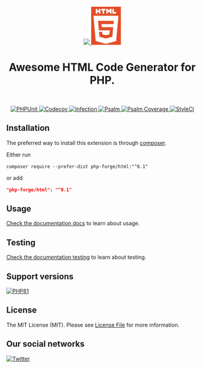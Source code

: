 <p align="center">
    <a href="https://github.com/php-forge/html" target="_blank">
        <img src="https://avatars.githubusercontent.com/u/103309199?s%25253D400%252526u%25253Dca3561c692f53ed7eb290d3bb226a2828741606f%252526v%25253D4" height="100px">
    </a>
    <a href="https://developer.mozilla.org/en-US/docs/Web/HTML" target="_blank">
        <img src="https://raw.githubusercontent.com/php-forge/html/main/docs/image/logo.jpg" height="100px">
    </a>    
    <h1 align="center">Awesome HTML Code Generator for PHP.</h1>
    <br>
</p>

<p align="center">
    <a href="https://github.com/php-forge/html/actions/workflows/build.yml" target="_blank">
        <img src="https://github.com/php-forge/html/actions/workflows/build.yml/badge.svg" alt="PHPUnit">
    </a>
    <a href="https://codecov.io/gh/php-forge/html" target="_blank">
        <img src="https://codecov.io/gh/php-forge/html/branch/main/graph/badge.svg?token=MF0XUGVLYC" alt="Codecov">
    </a>
    <a href="https://dashboard.stryker-mutator.io/reports/github.com/php-forge/html/main" target="_blank">
        <img src="https://img.shields.io/endpoint?style=flat&url=https%3A%2F%2Fbadge-api.stryker-mutator.io%2Fgithub.com%2Fphp-forge%2Fhtml%2Fmain" alt="Infection">
    </a>
    <a href="https://github.com/php-forge/html/actions/workflows/static.yml" target="_blank">
        <img src="https://github.com/php-forge/html/actions/workflows/static.yml/badge.svg" alt="Psalm">
    </a>
    <a href="https://shepherd.dev/github/php-forge/html" target="_blank">
        <img src="https://shepherd.dev/github/php-forge/html/coverage.svg" alt="Psalm Coverage">
    </a>
    <a href="https://github.styleci.io/repos/495122539?branch=main">
        <img src="https://github.styleci.io/repos/495122539/shield?branch=main" alt="StyleCI">
    </a>        
</p>

## Installation

The preferred way to install this extension is through [composer](https://getcomposer.org/download/).

Either run

```shell
composer require --prefer-dist php-forge/html:"^0.1"
```

or add

```json
"php-forge/html": "^0.1"
```

## Usage

[Check the documentation docs](/docs/README.md) to learn about usage.

## Testing

[Check the documentation testing](/docs/testing.md) to learn about testing.

## Support versions

[![PHP81](https://img.shields.io/badge/PHP-%3E%3D8.1-787CB5)](https://www.php.net/releases/8.1/en.php)

## License

The MIT License (MIT). Please see [License File](LICENSE.md) for more information.

## Our social networks

[![Twitter](https://img.shields.io/badge/twitter-follow-1DA1F2?logo=twitter&logoColor=1DA1F2&labelColor=555555?style=flat)](https://twitter.com/Terabytesoftw)
